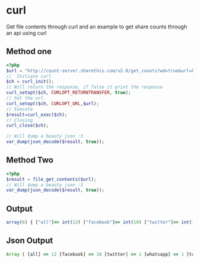 # curl
Get file contents through curl and an example to get share counts through an api using curl
## Method one
```php
<?php
$url = "http://count-server.sharethis.com/v2.0/get_counts?wd=true&url=https://lawstreet.co/executive/pm-modi-denies-the-existence-of-detention-centers/";
//  Initiate curl
$ch = curl_init();
// Will return the response, if false it print the response
curl_setopt($ch, CURLOPT_RETURNTRANSFER, true);
// Set the url
curl_setopt($ch, CURLOPT_URL,$url);
// Execute
$result=curl_exec($ch);
// Closing
curl_close($ch);

// Will dump a beauty json :3
var_dump(json_decode($result, true));
```
## Method Two
```php
<?php
$result = file_get_contents($url);
// Will dump a beauty json :3
var_dump(json_decode($result, true));
```
## Output

```javascript
array(6) { ["all"]=> int(12) ["facebook"]=> int(10) ["twitter"]=> int(1) ["whatsapp"]=> int(1) ["total"]=> int(12) ["ourl"]=> string(81) "https://lawstreet.co/executive/pm-modi-denies-the-existence-of-detention-centers/" }
```

## Json Output
```javascript
Array ( [all] => 12 [facebook] => 10 [twitter] => 1 [whatsapp] => 1 [total] => 12 [ourl] => https://lawstreet.co/executive/pm-modi-denies-the-existence-of-detention-centers/ )
```
